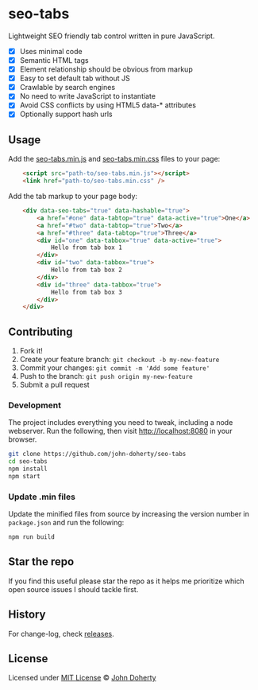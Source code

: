 # seo-tabs

Lightweight SEO friendly tab control written in pure JavaScript.

- [x] Uses minimal code
- [x] Semantic HTML tags
- [x] Element relationship should be obvious from markup
- [x] Easy to set default tab without JS
- [x] Crawlable by search engines
- [x] No need to write JavaScript to instantiate
- [x] Avoid CSS conflicts by using HTML5 data-* attributes
- [x] Optionally support hash urls

## Usage

Add the [seo-tabs.min.js](dist/seo-tabs.min.js) and [seo-tabs.min.css](dist/seo-tabs.min.css) files to your page:

```html
    <script src="path-to/seo-tabs.min.js"></script>
    <link href="path-to/seo-tabs.min.css" />
```

Add the tab markup to your page body:

```html
    <div data-seo-tabs="true" data-hashable="true">
        <a href="#one" data-tabtop="true" data-active="true">One</a>
        <a href="#two" data-tabtop="true">Two</a>
        <a href="#three" data-tabtop="true">Three</a>
        <div id="one" data-tabbox="true" data-active="true">
            Hello from tab box 1
        </div>
        <div id="two" data-tabbox="true">
            Hello from tab box 2
        </div>
        <div id="three" data-tabbox="true">
            Hello from tab box 3
        </div>
    </div>
```

## Contributing

1. Fork it!
2. Create your feature branch: `git checkout -b my-new-feature`
3. Commit your changes: `git commit -m 'Add some feature'`
4. Push to the branch: `git push origin my-new-feature`
5. Submit a pull request

### Development

The project includes everything you need to tweak, including a node webserver. Run the following, then visit [http://localhost:8080](http://localhost:8080) in your browser.

```bash
git clone https://github.com/john-doherty/seo-tabs
cd seo-tabs
npm install
npm start
```

### Update .min files

Update the minified files from source by increasing the version number in `package.json` and run the following:

```bash
npm run build
```

## Star the repo

If you find this useful please star the repo as it helps me prioritize which open source issues I should tackle first.

## History

For change-log, check [releases](https://github.com/john-doherty/seo-tabs/releases).

## License

Licensed under [MIT License](LICENSE) &copy; [John Doherty](https://twitter.com/mrjohndoherty)